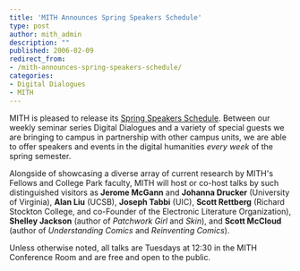 ```yaml
---
title: 'MITH Announces Spring Speakers Schedule'
type: post
author: mith_admin
description: ""
published: 2006-02-09
redirect_from: 
- /mith-announces-spring-speakers-schedule/
categories:
- Digital Dialogues
- MITH
---
```

MITH is pleased to release its [Spring Speakers Schedule](http://web.archive.org/web/20100609001120/http://mith2.umd.edu/programs/mith_speakers_spring_2006.pdf). Between our weekly seminar series Digital Dialogues and a variety of special guests we are bringing to campus in partnership with other campus units, we are able to offer speakers and events in the digital humanities _every week_ of the spring semester.

Alongside of showcasing a diverse array of current research by MITH's Fellows and College Park faculty, MITH will host or co-host talks by such distinguished visitors as **Jerome McGann** and **Johanna Drucker** (University of Virginia), **Alan Liu** (UCSB), **Joseph Tabbi** (UIC), **Scott Rettberg** (Richard Stockton College, and co-Founder of the Electronic Literature Organization), **Shelley Jackson** (author of _Patchwork Girl_ and _Skin_), and **Scott McCloud** (author of _Understanding Comics_ and _Reinventing Comics_).

Unless otherwise noted, all talks are Tuesdays at 12:30 in the MITH Conference Room and are free and open to the public.
